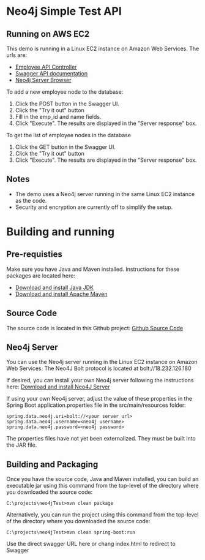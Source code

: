 # Neo4j Simple Test API

## Running on AWS EC2

This demo is running in a Linux EC2 instance on Amazon Web Services.  The urls are: 
* [Employee API Controller](http://18.232.126.180:8080/swagger-ui.html#/employee-controller "Employee API Controller")
* [Swagger API documentation](http://18.232.126.180:8080/swagger-ui.html "Swagger API documentation")
* [Neo4j Server Browser](http://18.232.126.180:7474/browser/ "Neo4j Browser")

To add a new employee node to the database:
1. Click the POST button in the Swagger UI.  
2. Click the "Try it out" button
3. Fill in the emp_id and name fields.
4. Click "Execute".  The results are displayed in the "Server response" box.

To get the list of employee nodes in the database
1. Click the GET button in the Swagger UI.  
2. Click the "Try it out" button
3. Click "Execute".  The results are displayed in the "Server response" box.

## Notes
* The demo uses a Neo4j server running in the same Linux EC2 instance as the code.  
* Security and encryption are currently off to simplify the setup.

# Building and running

## Pre-requisties
Make sure you have Java and Maven installed.  Instructions for these packages are located here:
* [Download and install Java JDK](https://www.oracle.com/technetwork/java/javase/downloads/index.html "Download and install Java JDK")
* [Download and install Apache Maven](https://maven.apache.org/guides/getting-started/ "Download and install Apache Maven")

## Source Code
The source code is located in this Github project:
   [Github Source Code](https://github.com/gozermon/neo4jTest.git "Github Source Code")

## Neo4j Server
You can use the Neo4j server running in the Linux EC2 instance on Amazon Web Services.  The Neo4J Bolt protocol is located at bolt://18.232.126.180

If desired, you can install your own Neo4j server following the instructions here:
   [Download and install Neo4J Server](https://neo4j.com/docs/operations-manual/current/installation/ "Download and install Neo4J Server")

If using your own Neo4j server, adjust the value of these properties in the Spring Boot application.properties file in the src/main/resources folder:

`spring.data.neo4j.uri=bolt://<your server url>
 spring.data.neo4j.username=<neo4j username>
 spring.data.neo4j.password=<neo4j password>`

The properties files have not yet been externalized.  They must be built into the JAR file.

## Building and Packaging
Once you have the source code, Java and Maven installed, you can build an executable jar using this command from the top-level of the directory where you downloaded the source code:

`C:\projects\neo4jTest>mvn clean package`

Alternatively, you can run the project using this command from the top-level of the directory where you downloaded the source code:

`C:\projects\neo4jTest>mvn clean spring-boot:run`

Use the direct swagger URL here or chang index.html to redirect to Swagger
